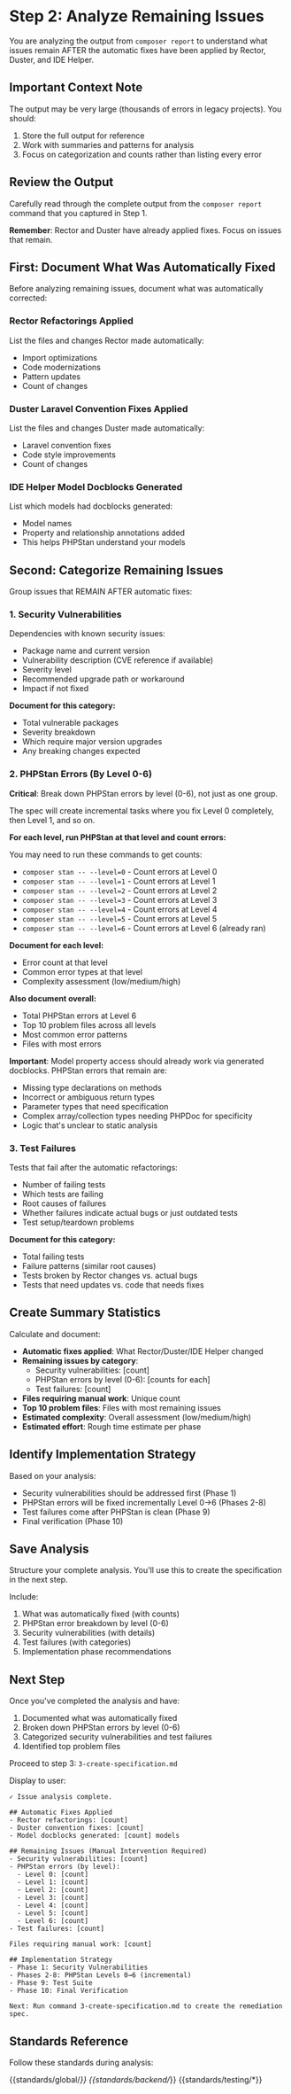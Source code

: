 # Step 2: Analyze Remaining Issues

You are analyzing the output from `composer report` to understand what issues remain AFTER the automatic fixes have been applied by Rector, Duster, and IDE Helper.

## Important Context Note

The output may be very large (thousands of errors in legacy projects). You should:
1. Store the full output for reference
2. Work with summaries and patterns for analysis
3. Focus on categorization and counts rather than listing every error

## Review the Output

Carefully read through the complete output from the `composer report` command that you captured in Step 1.

**Remember**: Rector and Duster have already applied fixes. Focus on issues that remain.

## First: Document What Was Automatically Fixed

Before analyzing remaining issues, document what was automatically corrected:

### Rector Refactorings Applied
List the files and changes Rector made automatically:
- Import optimizations
- Code modernizations
- Pattern updates
- Count of changes

### Duster Laravel Convention Fixes Applied
List the files and changes Duster made automatically:
- Laravel convention fixes
- Code style improvements
- Count of changes

### IDE Helper Model Docblocks Generated
List which models had docblocks generated:
- Model names
- Property and relationship annotations added
- This helps PHPStan understand your models

## Second: Categorize Remaining Issues

Group issues that REMAIN AFTER automatic fixes:

### 1. Security Vulnerabilities
Dependencies with known security issues:
- Package name and current version
- Vulnerability description (CVE reference if available)
- Severity level
- Recommended upgrade path or workaround
- Impact if not fixed

**Document for this category:**
- Total vulnerable packages
- Severity breakdown
- Which require major version upgrades
- Any breaking changes expected

### 2. PHPStan Errors (By Level 0-6)

**Critical**: Break down PHPStan errors by level (0-6), not just as one group.

The spec will create incremental tasks where you fix Level 0 completely, then Level 1, and so on.

**For each level, run PHPStan at that level and count errors:**

You may need to run these commands to get counts:
- `composer stan -- --level=0` - Count errors at Level 0
- `composer stan -- --level=1` - Count errors at Level 1
- `composer stan -- --level=2` - Count errors at Level 2
- `composer stan -- --level=3` - Count errors at Level 3
- `composer stan -- --level=4` - Count errors at Level 4
- `composer stan -- --level=5` - Count errors at Level 5
- `composer stan -- --level=6` - Count errors at Level 6 (already ran)

**Document for each level:**
- Error count at that level
- Common error types at that level
- Complexity assessment (low/medium/high)

**Also document overall:**
- Total PHPStan errors at Level 6
- Top 10 problem files across all levels
- Most common error patterns
- Files with most errors

**Important**: Model property access should already work via generated docblocks. PHPStan errors that remain are:
- Missing type declarations on methods
- Incorrect or ambiguous return types
- Parameter types that need specification
- Complex array/collection types needing PHPDoc for specificity
- Logic that's unclear to static analysis

### 3. Test Failures
Tests that fail after the automatic refactorings:
- Number of failing tests
- Which tests are failing
- Root causes of failures
- Whether failures indicate actual bugs or just outdated tests
- Test setup/teardown problems

**Document for this category:**
- Total failing tests
- Failure patterns (similar root causes)
- Tests broken by Rector changes vs. actual bugs
- Tests that need updates vs. code that needs fixes

## Create Summary Statistics

Calculate and document:
- **Automatic fixes applied**: What Rector/Duster/IDE Helper changed
- **Remaining issues by category**:
  - Security vulnerabilities: [count]
  - PHPStan errors by level (0-6): [counts for each]
  - Test failures: [count]
- **Files requiring manual work**: Unique count
- **Top 10 problem files**: Files with most remaining issues
- **Estimated complexity**: Overall assessment (low/medium/high)
- **Estimated effort**: Rough time estimate per phase

## Identify Implementation Strategy

Based on your analysis:
- Security vulnerabilities should be addressed first (Phase 1)
- PHPStan errors will be fixed incrementally Level 0→6 (Phases 2-8)
- Test failures come after PHPStan is clean (Phase 9)
- Final verification (Phase 10)

## Save Analysis

Structure your complete analysis. You'll use this to create the specification in the next step.

Include:
1. What was automatically fixed (with counts)
2. PHPStan error breakdown by level (0-6)
3. Security vulnerabilities (with details)
4. Test failures (with categories)
5. Implementation phase recommendations

## Next Step

Once you've completed the analysis and have:
1. Documented what was automatically fixed
2. Broken down PHPStan errors by level (0-6)
3. Categorized security vulnerabilities and test failures
4. Identified top problem files

Proceed to step 3: `3-create-specification.md`

Display to user:

```
✓ Issue analysis complete.

## Automatic Fixes Applied
- Rector refactorings: [count]
- Duster convention fixes: [count]
- Model docblocks generated: [count] models

## Remaining Issues (Manual Intervention Required)
- Security vulnerabilities: [count]
- PHPStan errors (by level):
  - Level 0: [count]
  - Level 1: [count]
  - Level 2: [count]
  - Level 3: [count]
  - Level 4: [count]
  - Level 5: [count]
  - Level 6: [count]
- Test failures: [count]

Files requiring manual work: [count]

## Implementation Strategy
- Phase 1: Security Vulnerabilities
- Phases 2-8: PHPStan Levels 0→6 (incremental)
- Phase 9: Test Suite
- Phase 10: Final Verification

Next: Run command 3-create-specification.md to create the remediation spec.
```

## Standards Reference

Follow these standards during analysis:

{{standards/global/*}}
{{standards/backend/*}}
{{standards/testing/*}}
